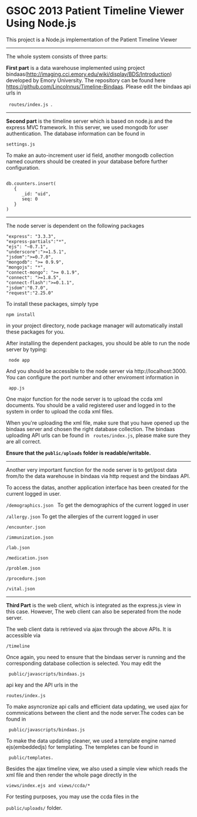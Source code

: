 GSOC 2013 Patient Timeline Viewer Using Node.js
===============================================
This project is a Node.js implementation of the Patient Timeline Viewer

-------------------------------------------
The whole system consists of three parts:


**First part** is a data warehouse implemented using project bindaas(http://imaging.cci.emory.edu/wiki/display/BDS/Introduction) developed by Emory University. The repository can be found here https://github.com/Lincolnnus/Timeline-Bindaas. Please edit the bindaas api urls in

<code> routes/index.js </code>. 

-----------------------------------

**Second part** is the timeline server which is based on node.js and the express MVC framework. In this server, we used mongodb for user authentication. The database information can be found in 

<code>settings.js</code>

To make an auto-increment user id field, another mongodb collection named counters should be created in your database before further configuration.

<code>
db.counters.insert(
   {
      _id: "uid",
      seq: 0
   }
)
</code>

-------------------------------------
The node server is dependent on the following packages

```
"express": "3.3.3",
"express-partials":"*",
"ejs": "~0.7.1",
"underscore":">=1.5.1",
"jsdom":">=0.7.0",
"mongodb": ">= 0.9.9",
"mongojs": "*",
"connect-mongo": ">= 0.1.9",
"connect": ">=1.8.5",
"connect-flash":">=0.1.1",
"jsdom":"0.7.0",
"request":"2.25.0"
```

To install these packages, simply type 

<code>npm install</code> 

in your project directory, node package manager will automatically install these packages for you.

After installing the dependent packages, you should be able to run the node server by typing:

<code> node app </code>

And you should be accessible to the node server via http://localhost:3000. You can configure the port number and other enviroment information in 

<code> app.js </code>

One major function for the node server is to upload the ccda xml documents.
You should be a valid registered user and logged in to the system in order to upload the ccda xml files.

When you're uploading the xml file, make sure that you have opened up the bindaas server and chosen the right database collection. The bindaas uploading API urls can be found in <code> routes/index.js</code>, please make sure they are all correct. 

**Ensure that the <code>public/uploads</code> folder is readable/writable.**

---------------------------------

Another very important function for the node server is to get/post data from/to the data warehouse in bindaas via http request and the bindaas API.

To access the datas, another application interface has been created for the current logged in user.

<code>/demographics.json </code> To get the demographics of the current logged in user

<code>/allergy.json</code> To get the allergies of the current logged in user

<code>/encounter.json</code>

<code>/immunization.json</code>

<code>/lab.json</code>

<code>/medication.json</code>

<code>/problem.json</code>

<code>/procedure.json</code>

<code>/vital.json</code>


-----------------------

**Third Part** is the web client, which is integrated as the express.js view in this case. However, The web client can also be seperated from the node server. 

The web client data is retrieved via ajax through the above APIs. It is accessible via 

<code>/timeline</code>

Once again, you need to ensure that the bindaas server is running and the corresponding database collection is selected.
You may edit the 

<code> public/javascripts/bindaas.js</code> 

api key and the API urls in the 

<code>routes/index.js</code>

To make asyncronize api calls and efficient data updating, we used ajax for commnications between the client and the node server.The codes can be found in

<code> public/javascripts/bindaas.js</code> 

To make the data updating cleaner, we used a template engine named ejs(embeddedjs) for templating. The templetes can be found in 

<code> public/templates.</code>

Besides the ajax timeline view, we also used a simple view which reads the xml file and then render the whole page directly in the 

<code>views/index.ejs and views/ccda/*</code>

For testing purposes, you may use the ccda files in the 

<code>public/uploads/</code> folder.
